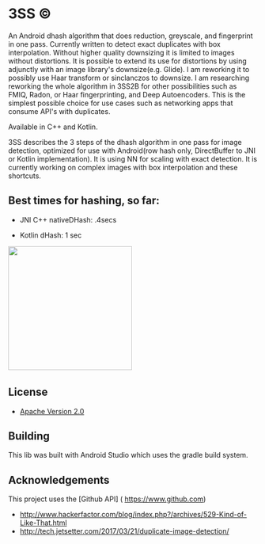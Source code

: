 # 3SS ©
An Android dhash algorithm that does reduction, greyscale, and fingerprint in one pass. Currently written to detect exact duplicates with box interpolation. Without higher quality downsizing it is limited to images without distortions. It is possible to extend its use for distortions by using adjunctly with an image library's downsize(e.g. Glide). I am reworking it to possibly use Haar transform or sinclanczos to downsize. I am researching reworking the whole algorithm in 3SS2B for other possibilities such as FMIQ, Radon, or Haar fingerprinting, and Deep Autoencoders.  This is the simplest possible choice for use cases such as networking apps that consume API's with duplicates.

Available in C++ and Kotlin.


3SS describes the 3 steps of the dhash algorithm in one pass for image detection, optimized for use with Android(row hash only, DirectBuffer to JNI or Kotlin implementation). It is using NN for scaling with exact detection.  It is currently working on complex images with box  interpolation and these shortcuts.

## Best times for hashing, so far:

* JNI C++ nativeDHash: .4secs

* Kotlin dHash: 1 sec


<img src="https://i.imgur.com/f5jLtXl.png" height="250"/>&nbsp;&nbsp;&nbsp;&nbsp;&nbsp;&nbsp;&nbsp;&nbsp;&nbsp;

## License

* [Apache Version 2.0](http://www.apache.org/licenses/LICENSE-2.0.html)

## Building

This lib was built with Android Studio which uses the gradle build system.  

## Acknowledgements

This project uses the [Github API] ( https://www.github.com)
* http://www.hackerfactor.com/blog/index.php?/archives/529-Kind-of-Like-That.html
* http://tech.jetsetter.com/2017/03/21/duplicate-image-detection/





